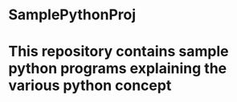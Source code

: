 # SamplePythonProj
# This repository contains sample python programs explaining the various python concept
